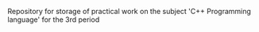 Repository for storage of practical work on the subject 'C++ Programming language' for the 3rd period

